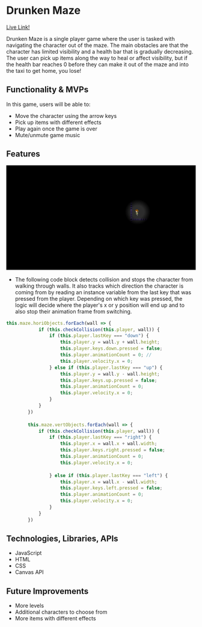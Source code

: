 # Drunken Maze

[Live Link!](https://johnnyhoang510.github.io/drunken_maze/)

Drunken Maze is a single player game where the user is tasked with navigating the character out of the maze. The main obstacles are that the character has limited visibility and a health bar that is gradually decreasing. The user can pick up items along the way to heal or affect visibility, but if the health bar reaches 0 before they can make it out of the maze and into the taxi to get home, you lose!

## Functionality & MVPs

In this game, users will be able to:
* Move the character using the arrow keys
* Pick up items with different effects
* Play again once the game is over
* Mute/unmute game music

## Features

<img src="./src/images/featured.png">

* The following code block detects collision and stops the character from walking through walls. It also tracks which direction the character is coming from by reading an instance variable from the last key that was pressed from the player. Depending on which key was pressed, the logic will decide where the player's x or y position will end up and to also stop their animation frame from switching.
```js
this.maze.horiObjects.forEach(wall => {
            if (this.checkCollision(this.player, wall)) {
                if (this.player.lastKey === "down") {
                    this.player.y = wall.y + wall.height;
                    this.player.keys.down.pressed = false; 
                    this.player.animationCount = 0; //
                    this.player.velocity.x = 0;
                } else if (this.player.lastKey === "up") {
                    this.player.y = wall.y - wall.height;
                    this.player.keys.up.pressed = false;
                    this.player.animationCount = 0;
                    this.player.velocity.x = 0;
                }
            }
        })

        this.maze.vertObjects.forEach(wall => {
            if (this.checkCollision(this.player, wall)) {
                if (this.player.lastKey === "right") {
                    this.player.x = wall.x + wall.width;
                    this.player.keys.right.pressed = false;
                    this.player.animationCount = 0;
                    this.player.velocity.x = 0;

                } else if (this.player.lastKey === "left") {
                    this.player.x = wall.x - wall.width;
                    this.player.keys.left.pressed = false;
                    this.player.animationCount = 0;
                    this.player.velocity.x = 0;
                }
            }
        })
```

## Technologies, Libraries, APIs
* JavaScript
* HTML
* CSS
* Canvas API

## Future Improvements
* More levels
* Additional characters to choose from
* More items with different effects
